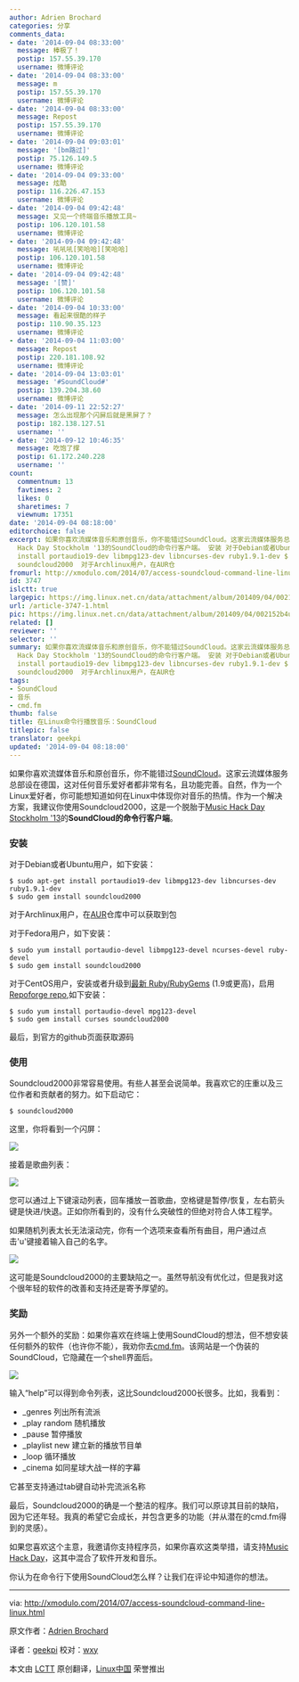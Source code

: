 ```yaml
---
author: Adrien Brochard
categories: 分享
comments_data:
- date: '2014-09-04 08:33:00'
  message: 棒极了！
  postip: 157.55.39.170
  username: 微博评论
- date: '2014-09-04 08:33:00'
  message: m
  postip: 157.55.39.170
  username: 微博评论
- date: '2014-09-04 08:33:00'
  message: Repost
  postip: 157.55.39.170
  username: 微博评论
- date: '2014-09-04 09:03:01'
  message: '[bm路过]'
  postip: 75.126.149.5
  username: 微博评论
- date: '2014-09-04 09:33:00'
  message: 炫酷
  postip: 116.226.47.153
  username: 微博评论
- date: '2014-09-04 09:42:48'
  message: 又见一个终端音乐播放工具~
  postip: 106.120.101.58
  username: 微博评论
- date: '2014-09-04 09:42:48'
  message: 吼吼吼[笑哈哈][笑哈哈]
  postip: 106.120.101.58
  username: 微博评论
- date: '2014-09-04 09:42:48'
  message: '[赞]'
  postip: 106.120.101.58
  username: 微博评论
- date: '2014-09-04 10:33:00'
  message: 看起来很酷的样子
  postip: 110.90.35.123
  username: 微博评论
- date: '2014-09-04 11:03:00'
  message: Repost
  postip: 220.181.108.92
  username: 微博评论
- date: '2014-09-04 13:03:01'
  message: '#SoundCloud#'
  postip: 139.204.38.60
  username: 微博评论
- date: '2014-09-11 22:52:27'
  message: 怎么出现那个闪屏后就是黑屏了？
  postip: 182.138.127.51
  username: ''
- date: '2014-09-12 10:46:35'
  message: 吃饱了撑
  postip: 61.172.240.228
  username: ''
count:
  commentnum: 13
  favtimes: 2
  likes: 0
  sharetimes: 7
  viewnum: 17351
date: '2014-09-04 08:18:00'
editorchoice: false
excerpt: 如果你喜欢流媒体音乐和原创音乐，你不能错过SoundCloud。这家云流媒体服务总部设在德国，这对任何音乐爱好者都非常有名，且功能完善。自然，作为一个Linux爱好者，你可能想知道如何在Linux中体现你对音乐的热情。作为一个解决方案，我建议你使用Soundcloud2000，这是一个脱胎于Music
  Hack Day Stockholm '13的SoundCloud的命令行客户端。 安装 对于Debian或者Ubuntu用户，如下安装： $ sudo apt-get
  install portaudio19-dev libmpg123-dev libncurses-dev ruby1.9.1-dev $ sudo gem install
  soundcloud2000  对于Archlinux用户，在AUR仓
fromurl: http://xmodulo.com/2014/07/access-soundcloud-command-line-linux.html
id: 3747
islctt: true
largepic: https://img.linux.net.cn/data/attachment/album/201409/04/002152b4u11g4z43haxehk.jpg
url: /article-3747-1.html
pic: https://img.linux.net.cn/data/attachment/album/201409/04/002152b4u11g4z43haxehk.jpg.thumb.jpg
related: []
reviewer: ''
selector: ''
summary: 如果你喜欢流媒体音乐和原创音乐，你不能错过SoundCloud。这家云流媒体服务总部设在德国，这对任何音乐爱好者都非常有名，且功能完善。自然，作为一个Linux爱好者，你可能想知道如何在Linux中体现你对音乐的热情。作为一个解决方案，我建议你使用Soundcloud2000，这是一个脱胎于Music
  Hack Day Stockholm '13的SoundCloud的命令行客户端。 安装 对于Debian或者Ubuntu用户，如下安装： $ sudo apt-get
  install portaudio19-dev libmpg123-dev libncurses-dev ruby1.9.1-dev $ sudo gem install
  soundcloud2000  对于Archlinux用户，在AUR仓
tags:
- SoundCloud
- 音乐
- cmd.fm
thumb: false
title: 在Linux命令行播放音乐：SoundCloud
titlepic: false
translator: geekpi
updated: '2014-09-04 08:18:00'
---
```


如果你喜欢流媒体音乐和原创音乐，你不能错过[SoundCloud](https://soundcloud.com/)。这家云流媒体服务总部设在德国，这对任何音乐爱好者都非常有名，且功能完善。自然，作为一个Linux爱好者，你可能想知道如何在Linux中体现你对音乐的热情。作为一个解决方案，我建议你使用Soundcloud2000，这是一个脱胎于[Music Hack Day Stockholm '13](https://www.hackerleague.org/hackathons/music-hack-day-stockholm-13/)的**SoundCloud的命令行客户端**。


### 安装


对于Debian或者Ubuntu用户，如下安装：



```
$ sudo apt-get install portaudio19-dev libmpg123-dev libncurses-dev ruby1.9.1-dev
$ sudo gem install soundcloud2000

```

对于Archlinux用户，在[AUR](https://aur.archlinux.org/packages/ruby-soundcloud2000/)仓库中可以获取到包


对于Fedora用户，如下安装：



```
$ sudo yum install portaudio-devel libmpg123-devel ncurses-devel ruby-devel
$ sudo gem install soundcloud2000

```

对于CentOS用户，安装或者升级到[最新 Ruby/RubyGems](http://ask.xmodulo.com/upgrade-ruby-centos.html) (1.9或更高)，启用[Repoforge repo](http://xmodulo.com/2013/01/how-to-set-up-rpmforge-repoforge-repository-on-centos.html),如下安装：



```
$ sudo yum install portaudio-devel mpg123-devel
$ sudo gem install curses soundcloud2000 

```

最后，到官方的github页面获取源码


### 使用


Soundcloud2000非常容易使用。有些人甚至会说简单。我喜欢它的庄重以及三位作者和贡献者的努力。如下启动它：



```
$ soundcloud2000

```

这里，你将看到一个闪屏：


![](/data/attachment/album/201409/04/002152b4u11g4z43haxehk.jpg)


接着是歌曲列表：


![](/data/attachment/album/201409/04/002158x8x1808xkzn7cv3l.jpg)


您可以通过上下键滚动列表，回车播放一首歌曲，空格键是暂停/恢复，左右箭头键是快进/快退。正如你所看到的，没有什么突破性的但绝对符合人体工程学。


如果随机列表太长无法滚动完，你有一个选项来查看所有曲目，用户通过点击'u'键接着输入自己的名字。


![](/data/attachment/album/201409/04/002204ffv7u4uosu777uxu.jpg)


这可能是Soundcloud2000的主要缺陷之一。虽然导航没有优化过，但是我对这个很年轻的软件的改善和支持还是寄予厚望的。


### 奖励


另外一个额外的奖励：如果你喜欢在终端上使用SoundCloud的想法，但不想安装任何额外的软件（也许你不能），我劝你去[cmd.fm](https://cmd.fm/)。该网站是一个伪装的SoundCloud，它隐藏在一个shell界面后。


[![](/data/attachment/album/201409/04/001940p4mqh4wr20z6vv24.jpg)](https://www.flickr.com/photos/xmodulo/14494448218/)


输入“help”可以得到命令列表，这比Soundcloud2000长很多。比如，我看到：


* \_genres 列出所有流派
* \_play random 随机播放
* \_pause 暂停播放
* \_playlist new 建立新的播放节目单
* \_loop 循环播放
* \_cinema 如同星球大战一样的字幕


它甚至支持通过tab键自动补完流派名称


最后，Soundcloud2000的确是一个整洁的程序。我们可以原谅其目前的缺陷，因为它还年轻。我真的希望它会成长，并包含更多的功能（并从潜在的cmd.fm得到的灵感）。


如果您喜欢这个主意，我邀请你支持程序员，如果你喜欢这类举措，请支持[Music Hack Day](http://new.musichackday.org/)，这其中混合了软件开发和音乐。


你认为在命令行下使用SoundCloud怎么样？让我们在评论中知道你的想法。




---


via: <http://xmodulo.com/2014/07/access-soundcloud-command-line-linux.html>


原文作者：[Adrien Brochard](http://xmodulo.com/author/adrien)


译者：[geekpi](https://github.com/geekpi) 校对：[wxy](https://github.com/wxy)


本文由 [LCTT](https://github.com/LCTT/TranslateProject) 原创翻译，[Linux中国](http://linux.cn/) 荣誉推出